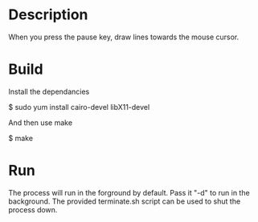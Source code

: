 # Description

When you press the pause key, draw lines towards the mouse cursor.

# Build

Install the dependancies

$ sudo yum install cairo-devel libX11-devel

And then use make

$ make

# Run

The process will run in the forground by default. Pass it "-d" to run in the background. The provided terminate.sh script can be used to shut the process down.
